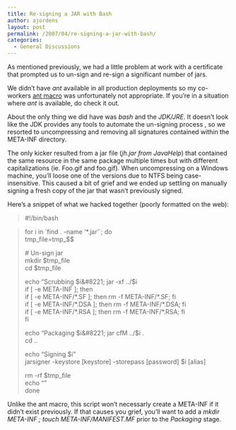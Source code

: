 ```yaml
---
title: Re-signing a JAR with Bash
author: ajordens
layout: post
permalink: /2007/04/re-signing-a-jar-with-bash/
categories:
  - General Discussions
---
```

As mentioned previously, we had a little problem at work with a certificate that prompted us to un-sign and re-sign a significant number of jars.

We didn&#8217;t have *ant* available in all production deployments so my co-workers [ant macro][1] was unfortunately not appropriate. If you&#8217;re in a situation where *ant* is available, do check it out.

About the only thing we did have was *bash* and the *JDK/JRE*. It doesn&#8217;t look like the JDK provides any tools to automate the un-signing process , so we resorted to uncompressing and removing all signatures contained within the META-INF directory.

The only kicker resulted from a jar file (*jh.jar from JavaHelp*) that contained the same resource in the same package multiple times but with different capitalizations (ie. Foo.gif and foo.gif). When uncompressing on a Windows machine, you&#8217;ll loose one of the versions due to NTFS being case-insensitive. This caused a bit of grief and we ended up settling on manually signing a fresh copy of the jar that wasn&#8217;t previously signed.

Here&#8217;s a snippet of what we hacked together (poorly formatted on the web):

> #!/bin/bash

> for i in \`find . -name &#8216;*.jar&#8217;\`; do  
> tmp\_file=tmp\_$$
> 
> \# Un-sign jar  
> mkdir $tmp_file  
> cd $tmp_file
> 
> echo &#8220;Scrubbing $i&#8221;  
> jar -xf ../$i  
> if [ -e META-INF ]; then  
> if [ -e META-INF/\*.SF ]; then rm -f META-INF/\*.SF; fi  
> if [ -e META-INF/\*.DSA ]; then rm -f META-INF/\*.DSA; fi  
> if [ -e META-INF/\*.RSA ]; then rm -f META-INF/\*.RSA; fi  
> fi
> 
> echo &#8220;Packaging $i&#8221;  
> jar cfM ../$i .  
> cd ..
> 
> echo &#8220;Signing $i&#8221;  
> jarsigner -keystore [keystore] -storepass [password] $i [alias]
> 
> rm -rf $tmp_file  
> echo &#8220;&#8221;  
> done

Unlike the ant macro, this script won&#8217;t necessarly create a META-INF if it didn&#8217;t exist previously. If that causes you grief, you&#8217;ll want to add a *mkdir META-INF ; touch META-INF/MANIFEST.MF* prior to the *Packaging* stage.

 [1]: http://frank.neatstep.com/node/29?PHPSESSID=fbfa811070fde8b64b231eca49986ce5